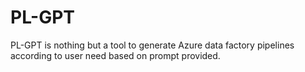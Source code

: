 # PL-GPT
PL-GPT is nothing but a tool to generate Azure data factory pipelines according to user need based on prompt provided.
